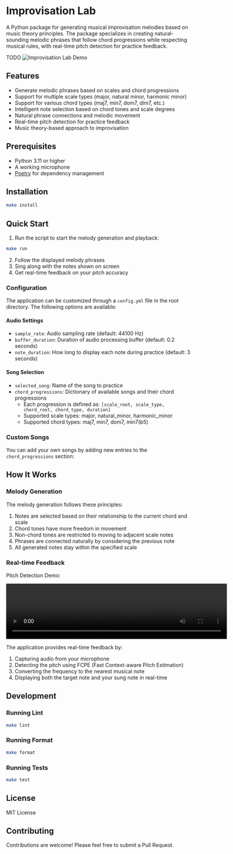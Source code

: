 # Improvisation Lab

A Python package for generating musical improvisation melodies based on music theory principles. The package specializes in creating natural-sounding melodic phrases that follow chord progressions while respecting musical rules, with real-time pitch detection for practice feedback.

TODO
![Improvisation Lab Demo](./docs/assets/demo.gif)

## Features

- Generate melodic phrases based on scales and chord progressions
- Support for multiple scale types (major, natural minor, harmonic minor)
- Support for various chord types (maj7, min7, dom7, dim7, etc.)
- Intelligent note selection based on chord tones and scale degrees
- Natural phrase connections and melodic movement
- Real-time pitch detection for practice feedback
- Music theory-based approach to improvisation

## Prerequisites

- Python 3.11 or higher
- A working microphone
- [Poetry](https://python-poetry.org/) for dependency management

## Installation
```bash
make install
```

## Quick Start
1. Run the script to start the melody generation and playback:

```bash
make run
```

2. Follow the displayed melody phrases
3. Sing along with the notes shown on screen
4. Get real-time feedback on your pitch accuracy

### Configuration

The application can be customized through a `config.yml` file in the root directory. 
The following options are available:

#### Audio Settings
- `sample_rate`: Audio sampling rate (default: 44100 Hz)
- `buffer_duration`: Duration of audio processing buffer (default: 0.2 seconds)
- `note_duration`: How long to display each note during practice (default: 3 seconds)

#### Song Selection
- `selected_song`: Name of the song to practice
- `chord_progressions`: Dictionary of available songs and their chord progressions
  - Each progression is defined as: `[scale_root, scale_type, chord_root, chord_type, duration]`
  - Supported scale types: major, natural_minor, harmonic_minor
  - Supported chord types: maj7, min7, dom7, min7(b5)

### Custom Songs

You can add your own songs by adding new entries to the `chord_progressions` section:


## How It Works

### Melody Generation
The melody generation follows these principles:
1. Notes are selected based on their relationship to the current chord and scale
2. Chord tones have more freedom in movement
3. Non-chord tones are restricted to moving to adjacent scale notes
4. Phrases are connected naturally by considering the previous note
5. All generated notes stay within the specified scale

### Real-time Feedback
Pitch Detection Demo:
<div align="center">
  <video width="600" height="150" controls>
    <source src="https://github.com/user-attachments/assets/5512acca-320d-461d-ab03-d595c01ada8c" type="video/mp4">
  </video>
</div>

The application provides real-time feedback by:
1. Capturing audio from your microphone
2. Detecting the pitch using FCPE (Fast Context-aware Pitch Estimation)
3. Converting the frequency to the nearest musical note
4. Displaying both the target note and your sung note in real-time

## Development
### Running Lint
```bash
make lint
```

### Running Format
```bash
make format
```

### Running Tests
```bash
make test
```

## License

MIT License

## Contributing

Contributions are welcome! Please feel free to submit a Pull Request.
